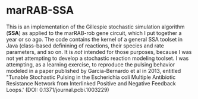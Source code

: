 # marRAB-SSA
This is an implementation of the Gillespie stochastic simulation algorithm (**SSA**) as applied to the marRAB-rob gene circuit, which I put together a year or so ago. The code contains the kernel of a general SSA toolset in Java (class-based definining of reactions, their species and rate parameters, and so on. It is _not_ intended for those purposes, because I was not yet attempting to develop a stochastic reaction modeling toolset. I was attempting, as a learning exercise, to reproduce the pulsing behavior modeled in a paper published by Garcia-Bernardo et al in 2013, entitled "Tunable Stochastic Pulsing in the Escherichia coli Multiple Antibiotic Resistance Network from Interlinked Positive and Negative Feedback Loops.' (DOI: 0.1371/journal.pcbi.1003229)
